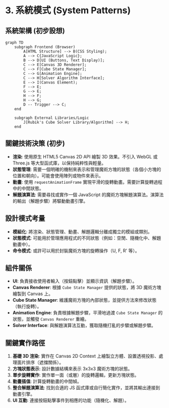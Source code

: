 # 3. 系統模式 (System Patterns)

## 系統架構 (初步設想)

```mermaid
graph TD
    subgraph Frontend (Browser)
        A[HTML Structure] --> B(CSS Styling);
        A --> C{JavaScript Logic};
        B --> D[UI (Buttons, Text Display)];
        C --> E[Canvas 3D Renderer];
        C --> F[Cube State Manager];
        C --> G[Animation Engine];
        C --> H[Solver Algorithm Interface];
        E --> I(Canvas Element);
        F --> E;
        G --> E;
        H --> F;
        H --> G;
        D -- Trigger --> C;
    end

    subgraph External Libraries/Logic
        J[Rubik's Cube Solver Library/Algorithm] --> H;
    end
```

## 關鍵技術決策 (初步)

*   **渲染**: 使用原生 HTML5 Canvas 2D API 繪製 3D 效果。不引入 WebGL 或 Three.js 等大型函式庫，以保持純粹性與輕量。
*   **狀態管理**: 需要一個明確的機制來表示和管理魔術方塊的狀態（各個小方塊的位置和朝向）。可能會使用陣列或物件來表示。
*   **動畫**: 使用 `requestAnimationFrame` 實現平滑的旋轉動畫。需要計算旋轉過程中的中間狀態。
*   **解題演算法**: 需要尋找或實作一個 JavaScript 的魔術方塊解題演算法。演算法的輸出（解題步驟）將驅動動畫引擎。

## 設計模式考量

*   **模組化**: 將渲染、狀態管理、動畫、解題邏輯分離成獨立的模組或類別。
*   **狀態模式**: 可能用於管理應用程式的不同狀態（例如：空閒、隨機化中、解題動畫中）。
*   **命令模式**: 或許可以用於封裝魔術方塊的旋轉操作（U, F, R' 等）。

## 組件關係

*   **UI**: 負責接收使用者輸入（按鈕點擊）並顯示資訊（解題步驟）。
*   **Canvas Renderer**: 根據 `Cube State Manager` 提供的狀態，將 3D 魔術方塊繪製到 Canvas 上。
*   **Cube State Manager**: 維護魔術方塊的內部狀態，並提供方法來修改狀態（執行旋轉）。
*   **Animation Engine**: 負責根據解題步驟，平滑地過渡 `Cube State Manager` 的狀態，並觸發 `Canvas Renderer` 重繪。
*   **Solver Interface**: 與解題演算法互動，獲取隨機打亂的步驟或解題步驟。

## 關鍵實作路徑

1.  **基礎 3D 渲染**: 實作在 Canvas 2D Context 上繪製立方體、設置透視投影、處理面片排序（遮擋關係）。
2.  **方塊狀態表示**: 設計數據結構來表示 3x3x3 魔術方塊的狀態。
3.  **單步旋轉實作**: 實作單一面（或層）的旋轉邏輯，更新方塊狀態。
4.  **動畫插值**: 計算旋轉動畫的中間幀。
5.  **整合解題演算法**: 找到合適的 JS 函式庫或自行簡化實作，並將其輸出連接到動畫引擎。
6.  **UI 互動**: 連接按鈕點擊事件到相應的功能（隨機化、解題）。
